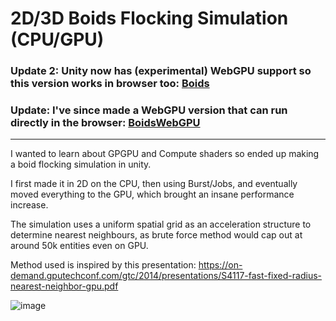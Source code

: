 # 2D/3D Boids Flocking Simulation (CPU/GPU)

### Update 2: Unity now has (experimental) WebGPU support so this version works in browser too: [Boids](https://jtsorlinis.github.io/BoidsUnity/)

### Update: I've since made a WebGPU version that can run directly in the browser: [BoidsWebGPU](https://github.com/jtsorlinis/BoidsWebGPU)

***

I wanted to learn about GPGPU and Compute shaders so ended up making a boid flocking simulation in unity. 

I first made it in 2D on the CPU, then using Burst/Jobs, and eventually moved everything to the GPU, which brought an insane performance increase.

The simulation uses a uniform spatial grid as an acceleration structure to determine nearest neighbours, as brute force method would cap out at around 50k entities even on GPU. 

Method used is inspired by this presentation: https://on-demand.gputechconf.com/gtc/2014/presentations/S4117-fast-fixed-radius-nearest-neighbor-gpu.pdf

![image](https://user-images.githubusercontent.com/17734528/197126576-3a6d47ba-d65c-458f-aaf5-f0f9609cdefb.png)
